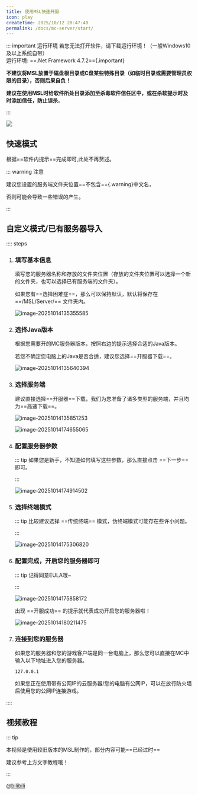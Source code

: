 ```yaml
---
title: 使用MSL快速开服
icon: play
createTime: 2025/10/12 20:47:40
permalink: /docs/mc-server/start/
---
```

::: important 运行环境
若您无法打开软件，请下载运行环境！（一般Windows10及以上系统自带）  
运行环境: ==.Net Framework 4.7.2=={.important}

<LinkCard title="下载 .Net Framework 4.7.2" icon="download" href="https://dotnet.microsoft.com/en-us/download/dotnet-framework/thank-you/net472-developer-pack-offline-installer" description="点击跳转到微软官方下载地址。" />

**不建议将MSL放置于磁盘根目录或C盘某些特殊目录（如临时目录或需要管理员权限的目录），否则后果自负！**

**建议在使用MSL时给软件所处目录添加至杀毒软件信任区中，或在杀软提示时及时添加信任，防止误杀**。

:::

![](./assets/image-20251014134715844.png)

## 快速模式

根据==软件内提示==完成即可,此处不再赘述。

::: warning 注意

建议您设置的服务端文件夹位置==不包含=={.warning}中文名，

否则可能会导致一些错误的产生。

:::

## 自定义模式/已有服务器导入

:::: steps

1. ### 填写基本信息

   填写您的服务器名称和存放的文件夹位置（存放的文件夹位置可以选择一个新的文件夹，也可以选择已有服务端的文件夹）。

   如果您有==选择困难症==，那么可以保持默认，默认将保存在 ==/MSL/Server/== 文件夹内。

   ![image-20251014135355585](./assets/image-20251014135355585.png)

2. ### 选择Java版本

   根据您需要开的MC服务器版本，按照右边的提示选择合适的Java版本。

   若您不确定您电脑上的Java是否合适，建议您选择==开服器下载==。

   ![image-20251014135640394](./assets/image-20251014135640394.png)

3. ### 选择服务端

      建议直接选择==开服器==下载，我们为您准备了诸多类型的服务端，并且均为==高速下载==。

      <LinkCard title="不会选择服务端？" icon="circle-question" href="/docs/mc-server/choose-server-tips/" description="在这里查看选择服务端的教程！" />

      ![image-20251014135851253](./assets/image-20251014135851253.png)

      ![image-20251014174655065](./assets/image-20251014174655065.png)

4. ### 配置服务器参数

     ::: tip 如果您是新手，不知道如何填写这些参数，那么直接点击 ==下一步== 即可。

     :::


     ![image-20251014174914502](./assets/image-20251014174914502.png)

5. ###  选择终端模式

     ::: tip 比较建议选择 ==传统终端== 模式，伪终端模式可能存在些许小问题。

     :::

     ![image-20251014175306820](./assets/image-20251014175306820.png)

6. ### 配置完成，开启您的服务器即可

     ::: tip 记得同意EULA哦~

     :::

     ![image-20251014175858172](./assets/image-20251014175858172.png)

     出现 ==开服成功== 的提示就代表成功开启您的服务器啦！

     ![image-20251014180211475](./assets/image-20251014180211475.png)

7. ### 连接到您的服务器

     如果您的服务器和您的游戏客户端是同一台电脑上，那么您可以直接在MC中输入以下地址进入您的服务器。

     ```
     127.0.0.1
     ```

     如果您正在使用带有公网IP的云服务器/您的电脑有公网IP，可以在放行防火墙后使用您的公网IP连接游戏。

     <LinkCard title="配置内网穿透" icon="book" href="/docs/proxy/frp/" description="如果您没有公网IP，那么点这查看如何配置内网穿透吧！<br>让其他人也能访问您的服务器！" />

::::

## 视频教程

::: tip

本视频是使用较旧版本的MSL制作的，部分内容可能==已经过时==

建议参考上方文字教程哦！

:::

@[bilibili](BV1au4y1d7Td)
